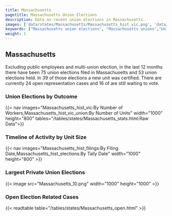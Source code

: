 ```yaml
---
title: Massachusetts
pagetitle: Massachusetts Union Elections
description: Data on recent union elections in Massachusetts.
images: ['data/states/Massachusetts/Massachusetts_hist_vic.png', 'data/states/Massachusetts/Massachusetts_hist_size.png', 'data/states/Massachusetts/Massachusetts_10.png']
keywords: ["Massachusetts union elections", "Massachusetts unions","Union elections"]
weight: 1
---
```

##  Massachusetts

Excluding public employees and multi-union election, in the last 12 months there have been 75 union elections filed in Massachusetts and 53 union elections held. In 39 of those elections a new unit was certified. There are currently 24 open representation cases and 16 of are still waiting to vote.

### Union Elections by Outcome
{{< nav images="Massachusetts_hist_vic:By Number of Workers,Massachusetts_hist_vic_union:By Number of Units" width="1000" height="800" tables="/tables/states/Massachusetts_stats.html:Raw Data">}}

### Timeline of Activity by Unit Size
{{< nav images="Massachusetts_hist_filings:By Filing Date,Massachusetts_hist_elections:By Tally Date" width="1000" height="800" >}}

### Largest Private Union Elections
{{< image src="Massachusetts_10.png" width="1000" height="1000"  >}}

### Open Election Related Cases
{{< readtable table="/tables/states/Massachusetts_open.html" >}}

